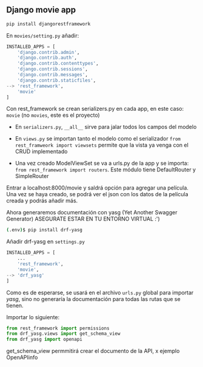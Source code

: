 ## Django movie app
<!-- Copiar lo de mi cuaderno. Es algo pequeño -->

```bash
pip install djangorestframework
```

En `movies/setting.py` añadir:
```py
INSTALLED_APPS = [
    'django.contrib.admin',
    'django.contrib.auth',
    'django.contrib.contenttypes',
    'django.contrib.sessions',
    'django.contrib.messages',
    'django.contrib.staticfiles',
--> 'rest_framework',
    'movie'
]
```

Con rest_framework se crean serializers.py en cada app, en este caso: `movie` (no `movies`, este es el proyecto)

- En `serializers.py`,  `__all__` sirve para jalar todos los campos del modelo

- En `views.py` se importan tanto el modelo como el serializador 
    `from rest_framweork import viewsets` permite que la vista ya venga con el CRUD implementado

- Una vez creado ModelViewSet se va a urls.py de la app y se importa:
`from rest_framework import routers`. Este módulo tiene DefaultRouter y SimpleRouter

Entrar a localhost:8000/movie y saldrá opción para agregar una película. Una vez se haya creado, se podrá ver el json con los datos de la película creada y podrás añadir más.

Ahora generaremos documentación con yasg (Yet Another Swagger Generator)
ASEGURATE ESTAR EN TU ENTORNO VIRTUAL :')
```bash
(.env)$ pip install drf-yasg
```
Añadir drf-yasg en `settings.py`
```py
INSTALLED_APPS = [
    ...
    'rest_framework',
    'movie',
--> 'drf_yasg'
]
```
Como es de esperarse, se usará en el archivo `urls.py` global para importar _yasg_, sino no generaría la documentación para todas las rutas que se tienen.

Importar lo siguiente:
```python
from rest_framework import permissions
from drf_yasg.views import get_schema_view
from drf_yasg import openapi
```
get_schema_view permmitirá crear el documento de la API, x ejemplo OpenAPIinfo